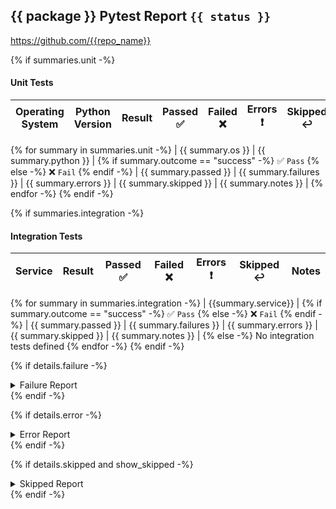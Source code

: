 ## {{ package }} Pytest Report `{{ status }}`
https://github.com/{{repo_name}}

{% if summaries.unit -%}
#### Unit Tests
| Operating System | Python Version | Result | Passed ✅ | Failed ❌ | Errors ❗ | Skipped ↩️ | Notes |
| ------| ------| ------ | ------ | ------ | ------ | ------- | ------ |
{% for summary in summaries.unit -%}
| {{ summary.os }} | {{ summary.python }} | {% if summary.outcome == "success" -%} ✅ `Pass` {% else -%} ❌ `Fail` {% endif -%} | {{ summary.passed }} | {{ summary.failures }} | {{ summary.errors }} | {{ summary.skipped }} | {{ summary.notes }} |
{% endfor -%}
{% endif -%}

{% if summaries.integration -%}
#### Integration Tests

| Service | Result | Passed ✅ | Failed ❌ | Errors ❗ | Skipped ↩️ | Notes |
| ------- | ------ | ------ | ------ | ------ | ------- | ------ |
{% for summary in summaries.integration -%}
| {{summary.service}} | {% if summary.outcome == "success" -%} ✅ `Pass` {% else -%} ❌ `Fail` {% endif -%} | {{ summary.passed }} | {{ summary.failures }} | {{ summary.errors }} | {{ summary.skipped }} | {{ summary.notes }} |
{% else -%}
No integration tests defined
{% endfor -%}
{% endif -%}

{% if details.failure -%}
<details>

<Summary>Failure Report</Summary>

#### Failures

{% for case in details.failure -%}

**{{case.classname}}::{{case.name}} (os: {{case.os}} python: {{case.python}})**  
```python
{{case.message}}
```
{% if verbose -%}
```
{{ case.verbose }}
```
{% endif -%}
<br/>  

{% endfor -%}
</details>
{% endif -%}

{% if details.error -%}
<details>

<Summary>Error Report</Summary>

#### Errors

{% for case in details.error -%}

**{{case.classname}}::{{case.name}} (os: {{case.os}} python: {{case.python}})**  
```python
{{case.message}}
```
{% if verbose -%}
```
{{ case.verbose }}
```
{% endif -%}
<br/>  

{% endfor -%}
</details>
{% endif -%}

{% if details.skipped and show_skipped -%}
<details>

<Summary>Skipped Report</Summary>

#### Skipped

{% for case in details.skipped -%}

**{{case.classname}}::{{case.name}} (os: {{case.os}} python: {{case.python}})**  
```python
{{case.message}}
```
<br/>  

{% endfor -%}
</details>
{% endif -%}